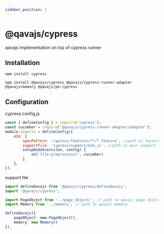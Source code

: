 ```yaml
---
sidebar_position: 1
---
```

# @qavajs/cypress
qavajs implementation on top of cypress runner

## Installation
  
```
npm install cypress
```

```
npm install @qavajs/cypress @qavajs/cypress-runner-adapter @qavajs/memory @qavajs/po-cypress
```

## Configuration
cypress.config.js
```javascript
const { defineConfig } = require('cypress');
const cucumber = require('@qavajs/cypress-runner-adapter/adapter');
module.exports = defineConfig({
    e2e: {
        specPattern: 'cypress/features/**/*.feature', //path to features
        supportFile: 'cypress/support/e2e.js', //path to main support file
        setupNodeEvents(on, config) {
            on('file:preprocessor', cucumber)
        },
    },
});

```
support file
```typescript
import defineQavajs from '@qavajs/cypress/defineQavajs';
import '@qavajs/cypress';

import PageObject from '../page_object/'; // path to qavajs page objects
import Memory from '../memory'; // path to qavajs memory

defineQavajs({
    pageObject: new PageObject(),
    memory: new Memory()
});


```
